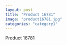 ```yaml
---
layout: post
title: "Product 16781"
image: "product16781.jpg"
categories: "category1"
---
```

Product 16781
